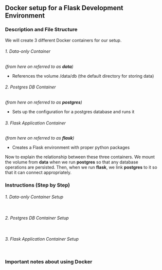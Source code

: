 ## Docker setup for a Flask Development Environment

### Description and File Structure

We will create 3 different Docker containers for our setup.

###### 1. Data-only Container 
*(from here on referred to as **data**)*
* References the volume /data/db (the default directory for storing data)

###### 2. Postgres DB Container 
*(from here on referred to as **postgres**)*
* Sets up the configuration for a postgres database and runs it

###### 3. Flask Application Container 
*(from here on referred to as **flask**)*
* Creates a Flask environment with proper python packages

Now to explain the relationship between these three containers. We mount the volume from **data** when we run **postgres** so that any database operations are persisted. Then, when we run **flask**, we link **postgres** to it so that it can connect appropriately.

### Instructions (Step by Step)

###### 1. Data-only Container Setup

```

```

###### 2. Postgres DB Container Setup


```

```

###### 3. Flask Application Container Setup

```

```


### Important notes about using Docker


